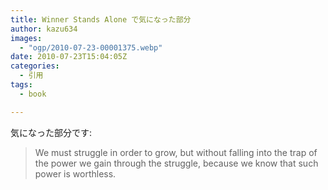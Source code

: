 ```yaml
---
title: Winner Stands Alone で気になった部分
author: kazu634
images:
  - "ogp/2010-07-23-00001375.webp"
date: 2010-07-23T15:04:05Z
categories:
  - 引用
tags:
  - book

---
```

<div class="section">
<p>
    気になった部分です:
</p>

<blockquote>
<p>
      We must struggle in order to grow, but without falling into the trap of the power we gain through the struggle, because we know that such power is worthless.
</p>
</blockquote>
</div>
